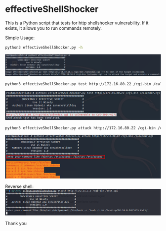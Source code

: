 # effectiveShellShocker
This is a Python script that tests for http shellshocker vulnerability. If it exists, it allows you to run commands remotely.

Simple Usage:
```bash
python3 effectiveShellShocker.py -h
```
![Help](Images/help.png)

```bash
python3 effectiveShellShocker.py test http://172.16.80.22 /cgi-bin /calendar.cgi
```
![Test](Images/test.png)

```bash
python3 effectiveShellShocker.py attack http://172.16.80.22 /cgi-bin /calendar.cgi
```
![Attack](Images/attack.png)

Reverse shell:
![Reverse Shell](Images/reverseshell.png)

Thank you
